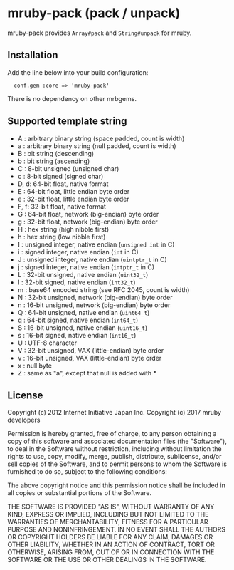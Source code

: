 # mruby-pack (pack / unpack)

mruby-pack provides `Array#pack` and `String#unpack` for mruby.

## Installation

Add the line below into your build configuration:

```
  conf.gem :core => 'mruby-pack'
```

There is no dependency on other mrbgems.

## Supported template string

- A : arbitrary binary string (space padded, count is width)
- a : arbitrary binary string (null padded, count is width)
- B : bit string (descending)
- b : bit string (ascending)
- C : 8-bit unsigned (unsigned char)
- c : 8-bit signed (signed char)
- D, d: 64-bit float, native format
- E : 64-bit float, little endian byte order
- e : 32-bit float, little endian byte order
- F, f: 32-bit float, native format
- G : 64-bit float, network (big-endian) byte order
- g : 32-bit float, network (big-endian) byte order
- H : hex string (high nibble first)
- h : hex string (low nibble first)
- I : unsigned integer, native endian (`unsigned int` in C)
- i : signed integer, native endian (`int` in C)
- J : unsigned integer, native endian (`uintptr_t` in C)
- j : signed integer, native endian (`intptr_t` in C)
- L : 32-bit unsigned, native endian (`uint32_t`)
- l : 32-bit signed, native endian (`int32_t`)
- m : base64 encoded string (see RFC 2045, count is width)
- N : 32-bit unsigned, network (big-endian) byte order
- n : 16-bit unsigned, network (big-endian) byte order
- Q : 64-bit unsigned, native endian (`uint64_t`)
- q : 64-bit signed, native endian (`int64_t`)
- S : 16-bit unsigned, native endian (`uint16_t`)
- s : 16-bit signed, native endian (`int16_t`)
- U : UTF-8 character
- V : 32-bit unsigned, VAX (little-endian) byte order
- v : 16-bit unsigned, VAX (little-endian) byte order
- x : null byte
- Z : same as "a", except that null is added with *

## License

Copyright (c) 2012 Internet Initiative Japan Inc.
Copyright (c) 2017 mruby developers

Permission is hereby granted, free of charge, to any person obtaining a
copy of this software and associated documentation files (the "Software"),
to deal in the Software without restriction, including without limitation
the rights to use, copy, modify, merge, publish, distribute, sublicense,
and/or sell copies of the Software, and to permit persons to whom the
Software is furnished to do so, subject to the following conditions:

The above copyright notice and this permission notice shall be included in
all copies or substantial portions of the Software.

THE SOFTWARE IS PROVIDED "AS IS", WITHOUT WARRANTY OF ANY KIND, EXPRESS OR
IMPLIED, INCLUDING BUT NOT LIMITED TO THE WARRANTIES OF MERCHANTABILITY,
FITNESS FOR A PARTICULAR PURPOSE AND NONINFRINGEMENT. IN NO EVENT SHALL THE
AUTHORS OR COPYRIGHT HOLDERS BE LIABLE FOR ANY CLAIM, DAMAGES OR OTHER
LIABILITY, WHETHER IN AN ACTION OF CONTRACT, TORT OR OTHERWISE, ARISING
FROM, OUT OF OR IN CONNECTION WITH THE SOFTWARE OR THE USE OR OTHER
DEALINGS IN THE SOFTWARE.
